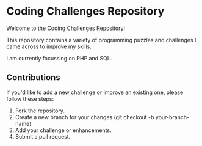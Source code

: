 <h1>Coding Challenges Repository</h1>
<p>Welcome to the Coding Challenges Repository!</p>
<p>This repository contains a variety of programming puzzles and challenges I came across to improve my skills.</p>
<p>I am currently focussing on PHP and SQL.</p>


<h2>Contributions</h2>
<p>If you'd like to add a new challenge or improve an existing one, please follow these steps:</p>
<ol>
  <li>Fork the repository.</li>
  <li>Create a new branch for your changes (git checkout -b your-branch-name).</li>
  <li>Add your challenge or enhancements.</li>
  <li>Submit a pull request.</li>
</ol>
   
    
    
    

